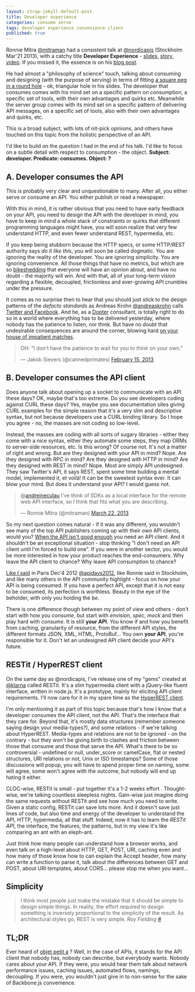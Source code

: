```yaml
---
layout: strap-jekyll-default-post
title: Developer experience
categories: consume serve
tags: developer experience convenience client
published: true
---
```


Ronnie Mitra [@mitraman](https://twitter.com/mitraman) had a consistent talk at [@nordicapis](https://twitter.com/nordicapis) (Stockholm Mar'21 2013), with a catchy title **Developer Experience** - [slides](http://www.slideshare.net/rnewton/the-i-is-for-interaction), [story](//storify.com/andreineculau/developer-experience), [video](http://www.youtube.com/watch?v=dQPRELMJOPA). If you missed it, the essence is on his [blog post](http://mitraman.wordpress.com/tag/developer-experience/).

He had almost a "philosophy of science" touch, talking about consuming and designing (with the purpose of serving) in terms of fitting [a square peg in a round hole](http://en.wikipedia.org/wiki/Square_peg_in_a_round_hole) - ok, triangular hole in his slides. The developer that consumes comes with his mind set on a specific pattern on consumption, a specific set of tools, with their own advantages and quirks etc. Meanwhile the server group comes with its mind set on a specific pattern of delivering API messages, on a specific set of tools, also with their own advantages and quirks, etc.

This is a broad subject, with lots of nit-pick opinions, and others have touched on this topic from the holistic perspective of an API.

I'd like to build on the question I had in the end of his talk. I'd like to focus on a subtle detail with respect to consumption - the object. **Subject: developer. Predicate: consumes. Object: ?**

## A. Developer consumes the API

This is probably very clear and unquestionable to many. After all, you either serve or consume an API. You either publish or read a newspaper.

With this in mind, it is rather obvious that you need to have early feedback on your API, you need to design the API with the developer in mind, you have to keep in mind a whole stack of constraints or quirks that different programming languages might have, you will soon realize that very few understand HTTP, and even fewer understand REST, hypermedia, etc.

If you keep being stubborn because the HTTP specs, or some HTTP/REST authority says *do it like this*, you will soon be called dogmatic. You are ignoring the reality of the developer. You are ignoring simplicity. You are ignoring convenience. All those things that have no metrics, but which are so [bikeshedding](http://en.wikipedia.org/wiki/Parkinson's_law_of_triviality) that everyone will have an opinion about, and have no doubt - the majority will win. And with that, all of your long-term vision regarding a flexible, decoupled, frictionless and ever-growing API crumbles under the pressure.

It comes as no surprise then to hear that you should just stick to the design patterns of the *defacto standards* as Andreas Krohn [@andreaskrohn](https://twitter.com/andreaskrohn) calls [Twitter and Facebook](https://twitter.com/ABeanSits/status/314650447187156992/photo/1). And he, as a [Dopter](https://twitter.com/dopterse) consultant, is totally right to do so in a world where everything has to be delivered yesterday, where nobody has the patience to listen, nor think. But have no doubt that undesirable consequences are around the corner, blowing hard [on your house of impatient matches](http://www.youtube.com/watch?v=Nh11A41klL4).

<blockquote class="twitter-tweet"><p>OH: "I don't have the patience to wait for you to think on your own."</p>&mdash; Jakob Sievers (@cannedprimates) <a href="https://twitter.com/cannedprimates/status/302315164978520065">February 15, 2013</a></blockquote>
<script async src="//platform.twitter.com/widgets.js" charset="utf-8"></script>

## B. Developer consumes the API **client**

Does anyone talk about opening up a socket to communicate with an API these days? OK, maybe that's too extreme. Do you see developers coding against CURL these days? Yes, maybe you see documentation sites giving CURL examples for the simple reason that it's a very slim and descriptive syntax, but not because developers use a CURL binding library. So I hope you agree - no, the masses are not coding so low-level.

Instead, the masses are coding with all sorts of sugary libraries - either they come with a nice syntax, either they automate some steps, they map ORMs to server-side resources, etc. Is this wrong? Of course not. It's not a matter of right and wrong. But are they designed with your API in mind? Nope. Are they designed with RPC in mind? Are they designed with HTTP in mind? Are they designed with REST in mind? Nope. Most are simply API undesigned. They saw Twitter's API, it says REST, spent some time building a mental model, implemented it, et voilá! It can be the sweetest syntax ever. It can blow your mind. But does it understand your API? I would guess not.

<blockquote class="twitter-tweet"><p>@<a href="https://twitter.com/andreineculau">andreineculau</a> I've think of SDKs as a local interface for the remote web API interface, so I think that fits what you are describing.</p>&mdash; Ronnie Mitra (@mitraman) <a href="https://twitter.com/mitraman/status/315041516647223296">March 22, 2013</a></blockquote>
<script async src="//platform.twitter.com/widgets.js" charset="utf-8"></script>

So my next question comes natural - if it was any different, you wouldn't see many of the top API publishers coming up with their own API clients, would you? [When the API isn't good enough](https://www.braintreepayments.com/braintrust/when-rest-isnt-good-enough) you need an API client. And it shouldn't be an exceptional situation - stop thinking "I don't need an API client until I'm forced to build one". If you were in another sector, you would be more interested in how your product reaches the end-consumers. Why leave the API client to chance? Why leave API consumption to chance?

[Like I said](http://www.youtube.com/watch?v=Nh6VeuvVRdQ) in Paris Dec'4 2012 [@apidays2012](https://twitter.com/apidays2012), like Ronnie said in Stockholm, and like many others in the API community highlight - focus on how your API is being consumed. If you have a perfect API, except that it is not easy to be consumed, its perfection is worthless. Beauty in the eye of the beholder, with only you holding the *be*.

There is one difference though between my point of view and others - don't start with how you *consume*, but start with *envision*, *spec*, *mock* and then play hard with *consume*. It is still **your API**. *You* know if and how you benefit from caching, granularity of resource, from the different API styles, the different formats JSON, XML, HTML, ProtoBuf... You own **your API**, you're responsible for it. Don't let an undesigned API client decide your API's future.

## RESTit / HyperREST client

On the same day as @nordicapis, I've release one of my "gems" created at [@klarna](https://twitter.com/klarna) called RESTit. It's a slim hypermedia client with a jQuery-like fluent interface, written in node.js. It's a prototype, mainly for eliciting API client requirements. I'll now care for it in my spare time as the [HyperREST client](https://github.com/andreineculau/hyperrest-client).

I'm only mentioning it as part of this topic because that's how I know that a developer consumes the API client, not the API. That's the interface that they care for. Beyond that, it's mostly data structures (remember someone saying design your media-types?), and some relations - if we're talking about HyperREST. Media-types and relations are not to be ignored - on the contrary - but they won't be giving birth to clashes and friction between those that consume and those that serve the API. What's there to be so controversial - undefined or null, under_score or camelCase, flat or nested structures, URI relations or not, Unix or ISO timestamps? Some of those discussions will popup, you will have to spend proper time on naming, some will agree, some won't agree with the outcome, but nobody will end up hating it either.

CLOC-wise, RESTit is small - put together it's a 1-2 weeks effort . Thought-wise, we're talking countless sleepless nights. Gain-wise just imagine doing the same requests without RESTit and see how much you need to write. Given a static config, RESTit can save lots more. And it doesn't save just lines of code, but also time and energy of the developer to understand the API, HTTP, hypermedia, all that stuff. Indeed, now it has to learn the *RESTit API*, the interface, the features, the patterns, but in my view it's like comparing an ant with an eleph-ant.

Just think how many people can understand how a browser works, and even talk on a high-level about HTTP, GET, POST, URI, caching even and how many of those know how to can explain the Accept header, how many can write a function to parse it, talk about the differences between GET and POST, about URI templates, about CORS... please stop me when you want...

## Simplicity

> I think most people just make the mistake that it should be simple to design simple things. In reality, the effort required to design something is inversely proportional to the simplicity of the result. As architectural styles go, REST is very simple. *Roy Fielding [#](http://roy.gbiv.com/untangled/2008/rest-apis-must-be-hypertext-driven)*

## TL;DR

Ever heard of [objet petit a](http://en.wikipedia.org/wiki/Objet_petit_a) ? Well, in the case of APIs, it stands for the API client that nobody has, nobody can describe, but everybody wants. Nobody cares about your API. If they were, you would hear them talk about network performance issues, caching issues, automated flows, namings, decoupling. If you were, you wouldn't just give in to non-sense for the sake of Backbone.js convenience.

